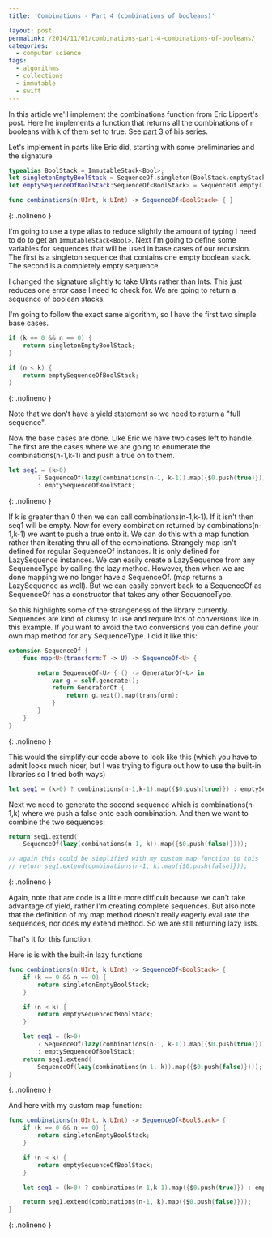 ```yaml
---
title: 'Combinations - Part 4 (combinations of booleans)'

layout: post
permalink: /2014/11/01/combinations-part-4-combinations-of-booleans/
categories:
  - computer science
tags:
  - algorithms
  - collections
  - immutable
  - swift
---
```

In this article we'll implement the combinations function from Eric Lippert's post. Here he implements a function that returns all the combinations of `n` booleans with `k` of them set to true. <!--more--> See [part 3][1] of his series.

Let's implement in parts like Eric did, starting with some preliminaries and the signature

```swift
typealias BoolStack = ImmutableStack<Bool>;
let singletonEmptyBoolStack = SequenceOf.singleton(BoolStack.emptyStack());
let emptySequenceOfBoolStack:SequenceOf<BoolStack> = SequenceOf.empty();

func combinations(n:UInt, k:UInt) -> SequenceOf<BoolStack> { }
```
{: .nolineno }

I'm going to use a type alias to reduce slightly the amount of typing I need to do to get an `ImmutableStack<Bool>`. Next I'm going to define some variables for sequences that will be used in base cases of our recursion. The first is a singleton sequence that contains one empty boolean stack. The second is a completely empty sequence.

I changed the signature slightly to take UInts rather than Ints. This just reduces one error case I need to check for. We are going to return a sequence of boolean stacks.

I'm going to follow the exact same algorithm, so I have the first two simple base cases.

```swift
if (k == 0 && n == 0) {
    return singletonEmptyBoolStack;
}

if (n < k) {
    return emptySequenceOfBoolStack;
}
```
{: .nolineno }

Note that we don't have a yield statement so we need to return a "full sequence".

Now the base cases are done. Like Eric we have two cases left to handle. The first are the cases where we are going to enumerate the combinations(n-1,k-1) and push a true on to them.

```swift
let seq1 = (k>0)
        ? SequenceOf(lazy(combinations(n-1, k-1)).map({$0.push(true)}))
        : emptySequenceOfBoolStack;
```
{: .nolineno }

If k is greater than 0 then we can call combinations(n-1,k-1). If it isn't then seq1 will be empty. Now for every combination returned by combinations(n-1,k-1) we want to push a true onto it. We can do this with a map function rather than iterating thru all of the combinations. Strangely map isn't defined for regular SequenceOf instances. It is only defined for LazySequence instances. We can easily create a LazySequence from any SequenceType by calling the lazy method. However, then when we are done mapping we no longer have a SequenceOf. (map returns a LazySequence as well). But we can easily convert back to a SequenceOf as SequenceOf has a constructor that takes any other SequenceType.

So this highlights some of the strangeness of the library currently. Sequences are kind of clumsy to use and require lots of conversions like in this example. If you want to avoid the two conversions you can define your own map method for any SequenceType. I did it like this:

```swift
extension SequenceOf {
    func map<U>(transform:T -> U) -> SequenceOf<U> {

        return SequenceOf<U> { () -> GeneratorOf<U> in
            var g = self.generate();
            return GeneratorOf {
                return g.next().map(transform);
            }
        }
    }
}
```
{: .nolineno }

This would the simplify our code above to look like this (which you have to admit looks much nicer, but I was trying to figure out how to use the built-in libraries so I tried both ways)

```swift
let seq1 = (k>0) ? combinations(n-1,k-1).map({$0.push(true)}) : emptySequenceOfBoolStack;
```

Next we need to generate the second sequence which is combinations(n-1,k) where we push a false onto each combination. And then we want to combine the two sequences:

```swift
return seq1.extend(
    SequenceOf(lazy(combinations(n-1, k)).map({$0.push(false)})));

// again this could be simplified with my custom map function to this
// return seq1.extend(combinations(n-1, k).map({$0.push(false)}));
```
{: .nolineno }

Again, note that are code is a little more difficult because we can't take advantage of yield, rather I'm creating complete sequences. But also note that the definition of my map method doesn't really eagerly evaluate the sequences, nor does my extend method. So we are still returning lazy lists.

That's it for this function.

Here is is with the built-in lazy functions

```swift
func combinations(n:UInt, k:UInt) -> SequenceOf<BoolStack> {
    if (k == 0 && n == 0) {
        return singletonEmptyBoolStack;
    }

    if (n < k) {
        return emptySequenceOfBoolStack;
    }

    let seq1 = (k>0)
        ? SequenceOf(lazy(combinations(n-1, k-1)).map({$0.push(true)}))
        : emptySequenceOfBoolStack;
    return seq1.extend(
        SequenceOf(lazy(combinations(n-1, k)).map({$0.push(false)})));
}
```
{: .nolineno }

And here with my custom map function:

```swift
func combinations(n:UInt, k:UInt) -> SequenceOf<BoolStack> {
    if (k == 0 && n == 0) {
        return singletonEmptyBoolStack;
    }

    if (n < k) {
        return emptySequenceOfBoolStack;
    }

    let seq1 = (k>0) ? combinations(n-1,k-1).map({$0.push(true)}) : emptySequenceOfBoolStack;

    return seq1.extend(combinations(n-1, k).map({$0.push(false)}));
}
```
{: .nolineno }

 [1]: http://ericlippert.com/2014/10/20/producing-combinations-part-three/
